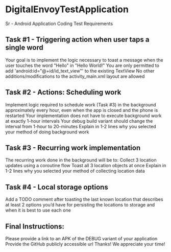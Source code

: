 # DigitalEnvoyTestApplication

Sr - Android Application Coding Test
Requirements
## Task #1 - Triggering action when user taps a single word
Your goal is to implement the logic necessary to toast a message when the user touches the word "Hello" in "Hello World!"
You are only permitted to add 'android:id="@+id/id_text_view"' to the existing TextView
No other additions/modifications to the activity_main.xml layout are allowed
## Task #2 - Actions: Scheduling work
Implement logic required to schedule work (Task #3) in the background approximately every hour, even when the app is closed and the
phone is restarted
Your implementation does not have to execute background work at exactly 1-hour intervals
Your debug build variant should change the interval from 1-hour to 20-minutes
Explain in 1-2 lines why you selected your method of doing background work
## Task #3 - Recurring work implementation
The recurring work done in the background will be to:
Collect 3 location updates using a coroutine flow
Toast all 3 location objects at once
Explain in 1-2 lines why you selected your method of collecting location data
## Task #4 - Local storage options
Add a TODO comment after toasting the last known location that describes at least 2 options you’d have for persisting the locations to
storage and when it is best to use each one
## Final Instructions:
Please provide a link to an APK of the DEBUG variant of your application
Provide the GitHub publicly accessible url
Thanks! We appreciate your time!
